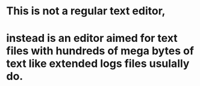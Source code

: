# This is not a regular text editor, 
# instead is an editor aimed for text files with hundreds of mega bytes of text like extended logs files usulally do. 
